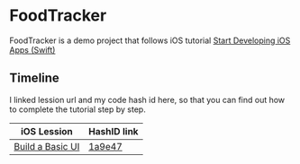 # FoodTracker

FoodTracker is a demo project that follows iOS tutorial [Start Developing iOS Apps (Swift)](https://developer.apple.com/library/archive/referencelibrary/GettingStarted/DevelopiOSAppsSwift/index.html#//apple_ref/doc/uid/TP40015214-CH2-SW1)

## Timeline

I linked lession url and my code hash id here, so that you can find out how to complete the tutorial step by step.

| iOS Lession  | HashID link  |
|---|---|
| [Build a Basic UI](https://developer.apple.com/library/archive/referencelibrary/GettingStarted/DevelopiOSAppsSwift/BuildABasicUI.html#//apple_ref/doc/uid/TP40015214-CH5-SW1)  |  [1a9e47](https://github.com/tenCats/FoodTracker/commit/fc170f41a05707d5bcc07df1a045dd826fc5b8fa) |
